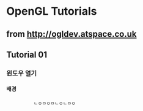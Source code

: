# OpenGL Tutorials
## from http://ogldev.atspace.co.uk

## Tutorial 01
### 윈도우 열기

#### 배경
              ㄴㅇㅁㅇㅁㄴㅇㄴㅁㅇ
